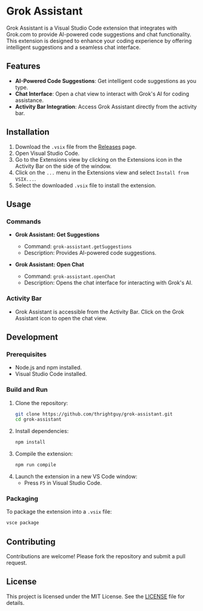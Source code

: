 # Grok Assistant

Grok Assistant is a Visual Studio Code extension that integrates with Grok.com to provide AI-powered code suggestions and chat functionality. This extension is designed to enhance your coding experience by offering intelligent suggestions and a seamless chat interface.

## Features

- **AI-Powered Code Suggestions**: Get intelligent code suggestions as you type.
- **Chat Interface**: Open a chat view to interact with Grok's AI for coding assistance.
- **Activity Bar Integration**: Access Grok Assistant directly from the activity bar.

## Installation

1. Download the `.vsix` file from the [Releases](https://github.com/thrightguy/grok-assistant/releases) page.
2. Open Visual Studio Code.
3. Go to the Extensions view by clicking on the Extensions icon in the Activity Bar on the side of the window.
4. Click on the `...` menu in the Extensions view and select `Install from VSIX...`.
5. Select the downloaded `.vsix` file to install the extension.

## Usage

### Commands

- **Grok Assistant: Get Suggestions**
  - Command: `grok-assistant.getSuggestions`
  - Description: Provides AI-powered code suggestions.

- **Grok Assistant: Open Chat**
  - Command: `grok-assistant.openChat`
  - Description: Opens the chat interface for interacting with Grok's AI.

### Activity Bar

- Grok Assistant is accessible from the Activity Bar. Click on the Grok Assistant icon to open the chat view.

## Development

### Prerequisites

- Node.js and npm installed.
- Visual Studio Code installed.

### Build and Run

1. Clone the repository:
   ```bash
   git clone https://github.com/thrightguy/grok-assistant.git
   cd grok-assistant
   ```
2. Install dependencies:
   ```bash
   npm install
   ```
3. Compile the extension:
   ```bash
   npm run compile
   ```
4. Launch the extension in a new VS Code window:
   - Press `F5` in Visual Studio Code.

### Packaging

To package the extension into a `.vsix` file:
```bash
vsce package
```

## Contributing

Contributions are welcome! Please fork the repository and submit a pull request.

## License

This project is licensed under the MIT License. See the [LICENSE](LICENSE) file for details.